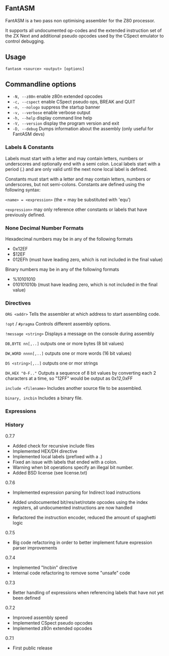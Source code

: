 ## FantASM

FantASM is a two pass non optimising assembler for the Z80 processor.

It supports all undocumented op-codes and the extended instruction set of the ZX Next and additional pseudo opcodes used by the CSpect emulator to control debugging.

## Usage

`fantasm <source> <output> [options]`

## Commandline options

* `-N, --z80n` enable z80n extended opcodes
* `-c, --cspect` enable CSpect pseudo ops, BREAK and QUIT
* `-n, --nologo` suppress the startup banner
* `-v, --verbose` enable verbose output
* `-h, --help` display command line help
* `-V, --version` display the program version and exit
* `-D, --debug` Dumps information about the assembly (only useful for FantASM devs)

### Labels & Constants

Labels must start with a letter and may contain letters, numbers or underscores and optionally end with a semi colon.
Local labels start with a period (.) and are only valid until the next none local label is defined.

Constants must start with a letter and may contain letters, numbers or underscores, but not semi-colons. Constants are defined using the following syntax:

`<name> = <expression>` (the = may be substituted with 'equ')

`<expression>` may only reference other constants or labels that have previously defined.  

### None Decimal Number Formats

Hexadecimal numbers may be in any of the following formats
* 0x12EF
* $12EF
* 012EFh (must have leading zero, which is not included in the final value)

Binary numbers may be in any of the following formats
* %10101010
* 010101010b (must have leading zero, which is not included in the final value)  

### Directives

`ORG <addr>`
    Tells the assembler at which address to start assembling code.

`!opt` / `#pragma`
    Controls different assembly options.

`!message <string>`
    Displays a message on the console during assembly

`DB,BYTE nn[,..]`
    outputs one or more bytes (8 bit values)

`DW,WORD nnnn[,..]`
    outputs one or more words (16 bit values)
    
`DS <string>[,..]`
    outputs one or mor strings

`DH,HEX "0-F.."`
    Outputs a sequence of 8 bit values by converting each 2 characters at a time, so "12FF" would be output as 0x12,0xFF

`include <filename>`
    Includes another source file to be assembled.

`binary, incbin`
    Includes a binary file.

### Expressions


### History
0.7.7
* Added check for recursive include files
* Implemented HEX/DH directive
* Implemented local labels (prefixed with a .)
* Fixed an issue with labels that ended with a colon.
* Warning when bit operations specify an illegal bit number.
* Added BSD license (see license.txt)

0.7.6
* Implemented expression parsing for Indirect load instructions
* Added undocumented bit/res/set/rotate opcodes using the index registers, all undocumented instructions are now handled

* Refactored the instruction encoder, reduced the amount of spaghetti logic

0.7.5
* Big code refactoring in order to better implement future expression parser improvements

0.7.4
* Implemented "Incbin" directive
* Internal code refactoring to remove some "unsafe" code

0.7.3 
* Better handling of expressions when referencing labels that have not yet been defined

0.7.2
* Improved assembly speed
* Implemented CSpect pseudo opcodes
* Implemented z80n extended opcodes

0.7.1
* First public release
